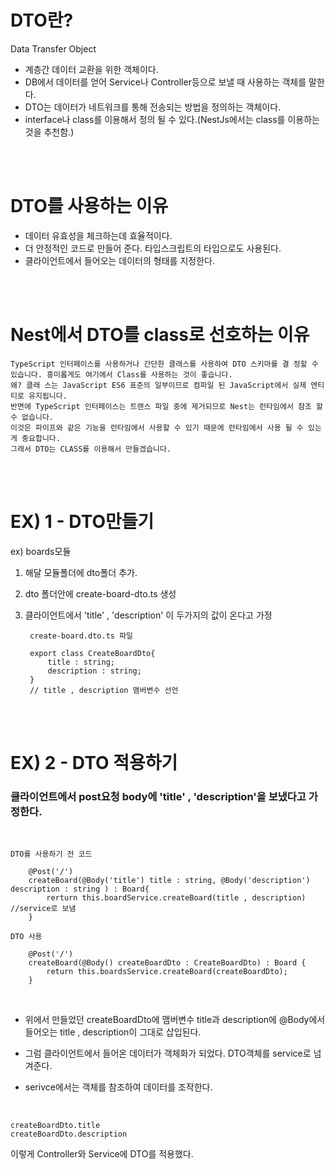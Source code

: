 # DTO란?
Data Transfer Object

- 계층간 데이터 교환을 위한 객체이다.
- DB에서 데이터를 얻어 Service나 Controller등으로 보낼 때 사용하는 객체를 말한다. 
- DTO는 데이터가 네트워크를 통해 전송되는 방법을 정의하는 객체이다. 
- interface나 class를 이용해서 정의 될 수 있다.(NestJs에서는 class를 이용하는것을 추천함.)

<br>
<br>

# DTO를 사용하는 이유

- 데이터 유효성을 체크하는데 효율적이다.
- 더 안정적인 코드로 만들어 준다. 타입스크립트의 타입으로도 사용된다.
- 클라이언트에서 들어오는 데이터의 형태를 지정한다.

<br>
<br>

# Nest에서 DTO를 class로 선호하는 이유

    TypeScript 인터페이스를 사용하거나 간단한 클래스를 사용하여 DTO 스키마를 결 정할 수 있습니다. 흥미롭게도 여기에서 Class를 사용하는 것이 좋습니다. 
    왜? 클래 스는 JavaScript ES6 표준의 일부이므로 컴파일 된 JavaScript에서 실제 엔티티로 유지됩니다. 
    반면에 TypeScript 인터페이스는 트랜스 파일 중에 제거되므로 Nest는 런타임에서 참조 할 수 없습니다.
    이것은 파이프와 같은 기능을 런타임에서 사용할 수 있기 때문에 런타임에서 사용 될 수 있는게 중요합니다. 
    그래서 DTO는 CLASS를 이용해서 만들겠습니다.



<br>
<br>

# EX) 1 - DTO만들기

ex) boards모듈 

1. 해달 모듈폴더에 dto폴더 추가.
2. dto 폴더안에 create-board-dto.ts 생성
3. 클라이언트에서 'title' , 'description' 이 두가지의 값이 온다고 가정


        create-board.dto.ts 파일

        export class CreateBoardDto{
            title : string;
            description : string;
        }
        // title , description 맴버변수 선언 

<br>
<br>

# EX) 2 - DTO 적용하기 

### 클라이언트에서 post요청 body에 'title' , 'description'을 보냈다고 가정한다. 

<br>


    DTO를 사용하기 전 코드
    
        @Post('/')
        createBoard(@Body('title') title : string, @Body('description') description : string ) : Board{
            rerturn this.boardService.createBoard(title , description) //service로 보냄
        }
    
    DTO 사용
    
        @Post('/')
        createBoard(@Body() createBoardDto : CreateBoardDto) : Board {
            return this.boardsService.createBoard(createBoardDto);
        }

<br>

- 위에서 만들었던 createBoardDto에 맴버변수 title과 description에 @Body에서 들어오는 title , description이 그대로 삽입된다.
- 그럼 클라이언트에서 들어온 데이터가 객체화가 되었다. DTO객체를 service로 넘겨준다. 

- serivce에서는 객체를 참조하여 데이터를 조작한다.

<br>


    createBoardDto.title
    createBoardDto.description
이렇게 Controller와 Service에 DTO를 적용했다.